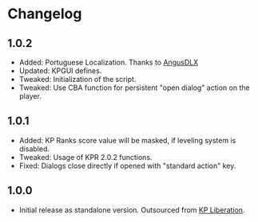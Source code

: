 # Changelog

## 1.0.2
* Added: Portuguese Localization. Thanks to [AngusDLX](https://github.com/AngusDLX)
* Updated: KPGUI defines.
* Tweaked: Initialization of the script.
* Tweaked: Use CBA function for persistent "open dialog" action on the player.

## 1.0.1
* Added: KP Ranks score value will be masked, if leveling system is disabled.
* Tweaked: Usage of KPR 2.0.2 functions.
* Fixed: Dialogs close directly if opened with "standard action" key.

## 1.0.0
* Initial release as standalone version. Outsourced from [KP Liberation](https://github.com/KillahPotatoes/KP-Liberation).

